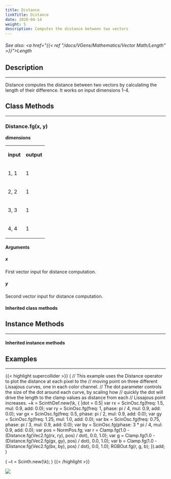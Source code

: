 ```yaml
---
title: Distance
linkTitle: Distance
date: 2020-04-14
weight: 5
description: Computes the distance between two vectors
---
```

<!-- generated file, please edit the original .schelp file(in the Scintillator repository) and then run schelpToMarkDown.scdscript to regenerate. -->
###### See also: <a href="{{< ref "/docs/VGens/Mathematics/Vector Math/Length" >}}">Length</a> 



## Description
---



Distance computes the distance between two vectors by calculating the length of their difference. It works on input dimensions 1-4.



## Class Methods
---



### Distance.fg(x, y)



<strong>dimensions</strong>


<table>
<tr><td>

<strong>input</strong>

</td><td>

<strong>output</strong>

</td></tr>
<tr><td>

1, 1

</td><td>

1

</td></tr>
<tr><td>

2, 2

</td><td>

1

</td></tr>
<tr><td>

3, 3

</td><td>

1

</td></tr>
<tr><td>

4, 4

</td><td>

1

</td></tr>

</table>


#### Arguments

##### x



First vector input for distance computation.



##### y



Second vector input for distance computation.





#### Inherited class methods



## Instance Methods
---



#### Inherited instance methods



## Examples
---



{{< highlight supercollider >}}
(
// This example uses the Distance operator to plot the distance at each pixel to the
// moving point on three different Lissajous curves, one in each color channel.
// The dot parameter controls the size of the dot around each curve, by scaling how
// quickly the dot will drive the length to the clamp values as distance from each
// Lissajous point increases.
~k = ScinthDef.new(\k, { |dot = 0.5|
    var rx = ScinOsc.fg(freq: 1.5, mul: 0.9, add: 0.0);
    var ry = ScinOsc.fg(freq: 1, phase: pi / 4, mul: 0.9, add: 0.0);
    var gx = ScinOsc.fg(freq: 0.5, phase: pi / 2, mul: 0.9, add: 0.0);
    var gy = ScinOsc.fg(freq: 1.25, mul: 1.0, add: 0.0);
    var bx = ScinOsc.fg(freq: 0.75, phase: pi / 3, mul: 0.9, add: 0.0);
    var by = ScinOsc.fg(phase: 3 * pi / 4, mul: 0.9, add: 0.0);
    var pos = NormPos.fg;
    var r = Clamp.fg(1.0 - (Distance.fg(Vec2.fg(rx, ry), pos) / dot), 0.0, 1.0);
    var g = Clamp.fg(1.0 - (Distance.fg(Vec2.fg(gx, gy), pos) / dot), 0.0, 1.0);
    var b = Clamp.fg(1.0 - (Distance.fg(Vec2.fg(bx, by), pos) / dot), 0.0, 1.0);
    RGBOut.fg(r, g, b);
}).add;
)

(
~t = Scinth.new(\k);
)
{{< /highlight >}}

<img src="/images/schelp/Distance.png" />